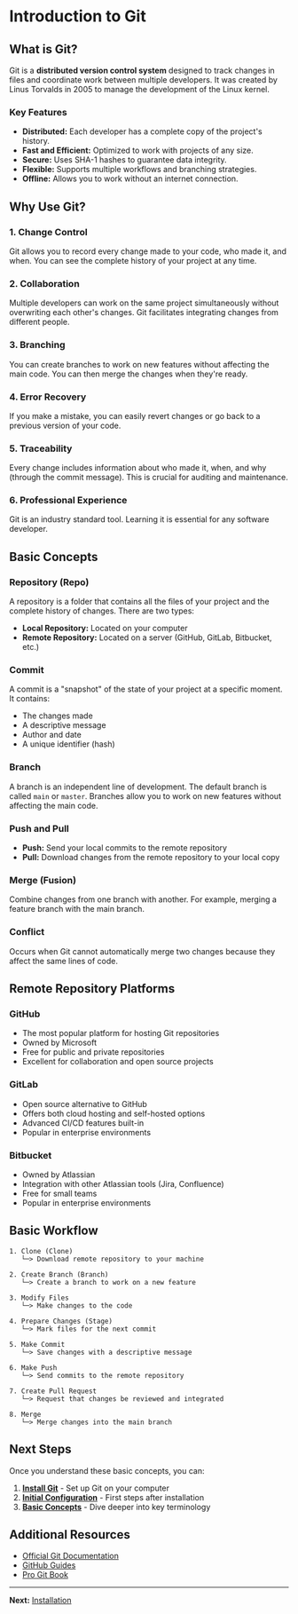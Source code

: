 # Introduction to Git

## What is Git?

Git is a **distributed version control system** designed to track changes in files and coordinate work between multiple developers. It was created by Linus Torvalds in 2005 to manage the development of the Linux kernel.

### Key Features

- **Distributed:** Each developer has a complete copy of the project's history.
- **Fast and Efficient:** Optimized to work with projects of any size.
- **Secure:** Uses SHA-1 hashes to guarantee data integrity.
- **Flexible:** Supports multiple workflows and branching strategies.
- **Offline:** Allows you to work without an internet connection.

## Why Use Git?

### 1. Change Control

Git allows you to record every change made to your code, who made it, and when. You can see the complete history of your project at any time.

### 2. Collaboration

Multiple developers can work on the same project simultaneously without overwriting each other's changes. Git facilitates integrating changes from different people.

### 3. Branching

You can create branches to work on new features without affecting the main code. You can then merge the changes when they're ready.

### 4. Error Recovery

If you make a mistake, you can easily revert changes or go back to a previous version of your code.

### 5. Traceability

Every change includes information about who made it, when, and why (through the commit message). This is crucial for auditing and maintenance.

### 6. Professional Experience

Git is an industry standard tool. Learning it is essential for any software developer.

## Basic Concepts

### Repository (Repo)

A repository is a folder that contains all the files of your project and the complete history of changes. There are two types:

- **Local Repository:** Located on your computer
- **Remote Repository:** Located on a server (GitHub, GitLab, Bitbucket, etc.)

### Commit

A commit is a "snapshot" of the state of your project at a specific moment. It contains:

- The changes made
- A descriptive message
- Author and date
- A unique identifier (hash)

### Branch

A branch is an independent line of development. The default branch is called `main` or `master`. Branches allow you to work on new features without affecting the main code.

### Push and Pull

- **Push:** Send your local commits to the remote repository
- **Pull:** Download changes from the remote repository to your local copy

### Merge (Fusion)

Combine changes from one branch with another. For example, merging a feature branch with the main branch.

### Conflict

Occurs when Git cannot automatically merge two changes because they affect the same lines of code.

## Remote Repository Platforms

### GitHub

- The most popular platform for hosting Git repositories
- Owned by Microsoft
- Free for public and private repositories
- Excellent for collaboration and open source projects

### GitLab

- Open source alternative to GitHub
- Offers both cloud hosting and self-hosted options
- Advanced CI/CD features built-in
- Popular in enterprise environments

### Bitbucket

- Owned by Atlassian
- Integration with other Atlassian tools (Jira, Confluence)
- Free for small teams
- Popular in enterprise environments

## Basic Workflow

```
1. Clone (Clone)
   └─> Download remote repository to your machine

2. Create Branch (Branch)
   └─> Create a branch to work on a new feature

3. Modify Files
   └─> Make changes to the code

4. Prepare Changes (Stage)
   └─> Mark files for the next commit

5. Make Commit
   └─> Save changes with a descriptive message

6. Make Push
   └─> Send commits to the remote repository

7. Create Pull Request
   └─> Request that changes be reviewed and integrated

8. Merge
   └─> Merge changes into the main branch
```

## Next Steps

Once you understand these basic concepts, you can:

1. **[Install Git](installation.md)** - Set up Git on your computer
2. **[Initial Configuration](initial-configuration.md)** - First steps after installation
3. **[Basic Concepts](basic-concepts.md)** - Dive deeper into key terminology

## Additional Resources

- [Official Git Documentation](https://git-scm.com/doc)
- [GitHub Guides](https://guides.github.com/)
- [Pro Git Book](https://git-scm.com/book/en/v2)

---

**Next:** [Installation](installation.md)
